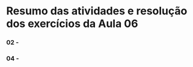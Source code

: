 # Resumo das atividades e resolução dos exercícios da Aula 06 #

### 02 -  ###
    


### 04 -  ###
    